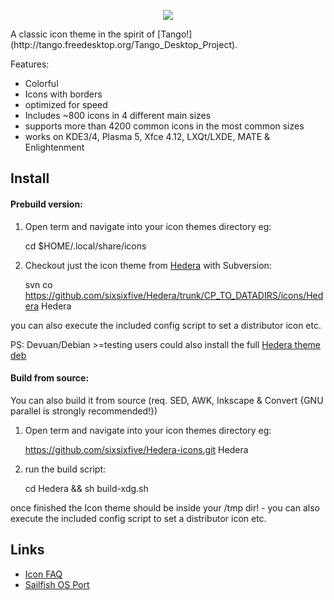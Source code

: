 <p align="center">
  <img src="https://raw.githubusercontent.com/sixsixfive/Hedera-icons/master/.preview.png">
</p>
A classic icon theme in the spirit of [Tango!](http://tango.freedesktop.org/Tango_Desktop_Project).

Features:

* Colorful
* Icons with borders
* optimized for speed
* Includes ~800 icons in 4 different main sizes
* supports more than 4200 common icons in the most common sizes
* works on KDE3/4, Plasma 5, Xfce 4.12, LXQt/LXDE, MATE & Enlightenment

## Install

#### Prebuild version:

1) Open term and navigate into your icon themes directory eg:

    cd $HOME/.local/share/icons

2) Checkout just the icon theme from [Hedera](https://github.com/sixsixfive/Hedera) with Subversion:

    svn co https://github.com/sixsixfive/Hedera/trunk/CP_TO_DATADIRS/icons/Hedera Hedera

you can also execute the included config script to set a distributor icon etc.

PS: Devuan/Debian >=testing users could also install the full [Hedera theme deb](https://github.com/sixsixfive/Hedera/raw/master/dist/hedera-theme_2.0-1_all.deb)

#### Build from source:

You can also build it from source (req. SED, AWK, Inkscape & Convert {GNU parallel is strongly recommended!})

1) Open term and navigate into your icon themes directory eg:

    https://github.com/sixsixfive/Hedera-icons.git Hedera

2) run the build script:

    cd Hedera && sh build-xdg.sh

once finished the Icon theme should be inside your /tmp dir! - you can also execute the included config script to set a distributor icon etc.

## Links
* [Icon FAQ](https://github.com/sixsixfive/Hedera-icons/tree/master/faq.md)
* [Sailfish OS Port](https://openrepos.net/content/dfstorm/ivy-icon-theme)
